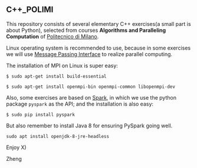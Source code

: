 ## C++_POLIMI ##

This repository consists of several elementary C++ exercises(a small part is about Python), selected from courses **Algorithms and Paralleling Computation** of [Politecnico di Milano](https://www.polimi.it/en/home/).

Linux operating system is recommended to use, because in some exercises we will use [Message Passing Interface](https://en.wikipedia.org/wiki/Message_Passing_Interface) to realize parallel computing. 

The installation of MPI on Linux is super easy:

`$ sudo apt-get install build-essential`

`$ sudo apt-get install openmpi-bin openmpi-common libopenmpi-dev`

Also, some exercises are based on [Spark](https://spark.apache.org/), in which we use the python package `pyspark` as the API; and the installation is also easy:

`$ sudo pip install pyspark`

But also remember to install Java 8 for ensuring PySpark going well.

`sudo apt install openjdk-8-jre-headless`

Enjoy X)

Zheng
